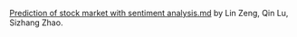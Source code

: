 [Prediction of stock market with sentiment analysis.md](https://github.com/sizhangzhao/projects) by Lin Zeng, Qin Lu, Sizhang Zhao.
